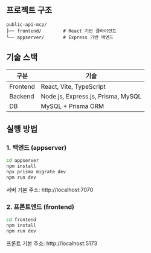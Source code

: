 ## 프로젝트 구조

```
public-api-mcp/
├── frontend/        # React 기반 클라이언트
└── appserver/       # Express 기반 백엔드
```

## 기술 스택

| 구분     | 기술                               |
| -------- | ---------------------------------- |
| Frontend | React, Vite, TypeScript            |
| Backend  | Node.js, Express.js, Prisma, MySQL |
| DB       | MySQL + Prisma ORM                 |

## 실행 방법

### 1. 백엔드 (appserver)

```bash
cd appserver
npm install
npx prisma migrate dev
npm run dev
```

서버 기본 주소: http://localhost:7070

### 2. 프론트엔드 (frontend)

```bash
cd frontend
npm install
npm run dev
```

프론트 기본 주소: http://localhost:5173
